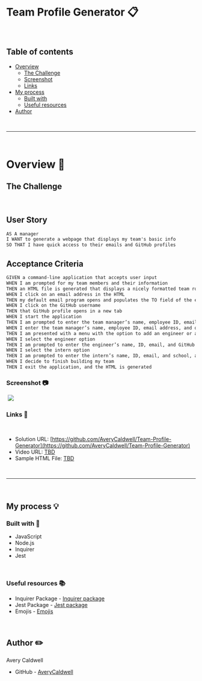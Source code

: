# Team Profile Generator 📋

<br>

## Table of contents
- [Overview](#overview)
  - [The Challenge](#the-challenge)
  - [Screenshot](#screenshot)
  - [Links](#links)
- [My process](#my-process)
  - [Built with](#built-with)
  - [Useful resources](#useful-resources)
- [Author](#author)

<br>
<hr>
<br>

# Overview 📁

## **The Challenge**

​
## User Story

```md
AS A manager
I WANT to generate a webpage that displays my team's basic info
SO THAT I have quick access to their emails and GitHub profiles
```

## Acceptance Criteria

```md
GIVEN a command-line application that accepts user input
WHEN I am prompted for my team members and their information
THEN an HTML file is generated that displays a nicely formatted team roster based on user input
WHEN I click on an email address in the HTML
THEN my default email program opens and populates the TO field of the email with the address
WHEN I click on the GitHub username
THEN that GitHub profile opens in a new tab
WHEN I start the application
THEN I am prompted to enter the team manager’s name, employee ID, email address, and office number
WHEN I enter the team manager’s name, employee ID, email address, and office number
THEN I am presented with a menu with the option to add an engineer or an intern or to finish building my team
WHEN I select the engineer option
THEN I am prompted to enter the engineer’s name, ID, email, and GitHub username, and I am taken back to the menu
WHEN I select the intern option
THEN I am prompted to enter the intern’s name, ID, email, and school, and I am taken back to the menu
WHEN I decide to finish building my team
THEN I exit the application, and the HTML is generated
```

### Screenshot 📷
​
![](./TBD)
​
​
### Links 📎
​
- Solution URL: [https://github.com/AveryCaldwell/Team-Profile-Generator](https://github.com/AveryCaldwell/Team-Profile-Generator)
- Video URL: [TBD](TBD)
- Sample HTML File: [TBD](TBD)

<br>
<hr>
<br>


## My process 💡

### Built with 🔨

- JavaScript
- Node.js
- Inquirer
- Jest

<br>

### Useful resources 📚

- Inquirer Package - [Inquirer package](https://www.npmjs.com/package/inquirer/v/8.2.4)
- Jest Package - [Jest package](https://www.npmjs.com/package/jest) 
- Emojis - [Emojis](https://github.com/ikatyang/emoji-cheat-sheet)



<br>

## Author ✏️
  Avery Caldwell
- GitHub - [AveryCaldwell](https://github.com/AveryCaldwell)
